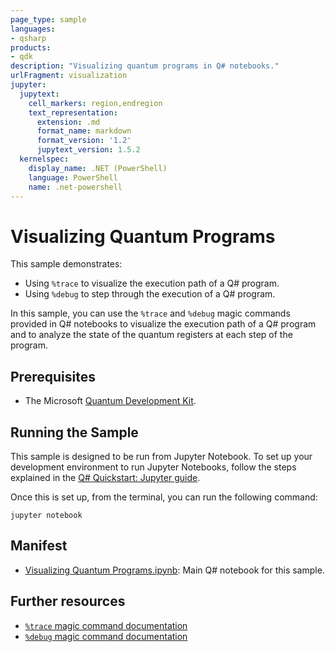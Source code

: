 ```yaml
---
page_type: sample
languages:
- qsharp
products:
- qdk
description: "Visualizing quantum programs in Q# notebooks."
urlFragment: visualization
jupyter:
  jupytext:
    cell_markers: region,endregion
    text_representation:
      extension: .md
      format_name: markdown
      format_version: '1.2'
      jupytext_version: 1.5.2
  kernelspec:
    display_name: .NET (PowerShell)
    language: PowerShell
    name: .net-powershell
---
```


# Visualizing Quantum Programs

This sample demonstrates:

- Using `%trace` to visualize the execution path of a Q# program.
- Using `%debug` to step through the execution of a Q# program.

In this sample, you can use the `%trace` and `%debug` magic commands provided in Q# notebooks to visualize the execution path of a Q# program and to analyze the state of the quantum registers at each step of the program.

## Prerequisites

- The Microsoft [Quantum Development Kit](https://docs.microsoft.com/quantum/install-guide/).

## Running the Sample

This sample is designed to be run from Jupyter Notebook.
To set up your development environment to run Jupyter Notebooks, follow the steps explained in the [Q# Quickstart: Jupyter guide](https://docs.microsoft.com/quantum/quickstarts/install-jupyter).

Once this is set up, from the terminal, you can run the following command:

```Command Line
jupyter notebook
```

## Manifest

- [Visualizing Quantum Programs.ipynb](https://github.com/microsoft/Quantum/blob/main/samples/diagnostics/visualization/Visualizing%20Quantum%20Programs.ipynb): Main Q# notebook for this sample.

## Further resources

- [`%trace` magic command documentation](https://docs.microsoft.com/qsharp/api/iqsharp-magic/trace)
- [`%debug` magic command documentation](https://docs.microsoft.com/qsharp/api/iqsharp-magic/debug)
